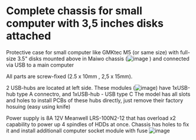# Complete chassis for small computer with 3,5 inches disks attached

Protective case for small computer like GMKtec M5 (or same size) with full-size 3.5" disks mounted above in Maiwo chassis (![image](https://github.com/user-attachments/assets/94fd44d4-a546-4b94-8c2f-f99fc7f0010f)
) and connected via USB to a main computer

All parts are screw-fixed (2.5 x 10mm , 2,5 x 15mm).

2 USB-hubs are located at left side. These modules (![image](https://github.com/user-attachments/assets/19b50f2e-299b-4653-a78a-0d2595b400ea)) have 1xUSB-hub type A connectro, and 1xUSB-hub - USB type C
The model has all slots and holes to install PCBs of these hubs directly, just remove their factory hosuing (easy using knife)

Power supply is 8A 12V Meanwell LRS-100N2-12 that has overload x2 capability to power up 4 spindles of HDDs at once. Chassis has holes to fix it and install additionall computer socket module with fuse ![image](https://github.com/user-attachments/assets/8d216402-dce7-47b5-bc68-18b2bd6c2904)

